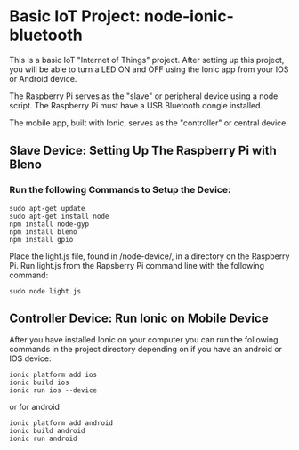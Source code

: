 # Basic IoT Project: node-ionic-bluetooth
This is a basic IoT "Internet of Things" project. After setting up this project, you will be able to turn a LED ON and OFF using the Ionic app from your IOS or Android device.

The Raspberry Pi serves as the "slave" or peripheral device using a node script. The Raspberry Pi must have a USB Bluetooth dongle installed.

The mobile app, built with Ionic, serves as the "controller" or central device.

## Slave Device: Setting Up The Raspberry Pi with Bleno
### Run the following Commands to Setup the Device:

```
sudo apt-get update
sudo apt-get install node
npm install node-gyp
npm install bleno
npm install gpio
```

Place the light.js file, found in /node-device/, in a directory on the Raspberry Pi.
Run light.js from the Rapsberry Pi command line with the following command:

```
sudo node light.js
```

## Controller Device: Run Ionic on Mobile Device
After you have installed Ionic on your computer you can run the following commands in the project directory depending on if you have an android or IOS device:

```
ionic platform add ios
ionic build ios
ionic run ios --device
```

or for android

```
ionic platform add android
ionic build android
ionic run android
```
